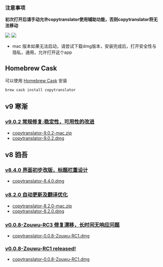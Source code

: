 ### 注意事项

**初次打开后请手动允许copytranslator使用辅助功能，否则copytranslator将无法移动**

![](https://s2.ax1x.com/2019/03/10/ApT0YT.png)
![](https://s2.ax1x.com/2019/03/10/ApT6X9.png)

- mac 版本如果无法启动，请尝试下载dmg版本，安装完成后，打开安全性与隐私，通用，允许打开这个app


## Homebrew Cask

可以使用 [Homebrew Cask](https://github.com/Homebrew/homebrew-cask) 安装

```bash
brew cask install copytranslator
```

## v9 寒渐

### [v9.0.2 常规修复:稳定性，可用性的改进](https://github.com/CopyTranslator/CopyTranslator/releases/tag/v9.0.2)
- [copytranslator-9.0.2-mac.zip](https://github.com/CopyTranslator/CopyTranslator/releases/download/v9.0.2/copytranslator-9.0.2-mac.zip)
- [copytranslator-9.0.2.dmg](https://github.com/CopyTranslator/CopyTranslator/releases/download/v9.0.2/copytranslator-9.0.2.dmg)

## v8 驺吾

### [v8.4.0 界面初步改版，标题栏重设计](https://github.com/CopyTranslator/CopyTranslator/releases/tag/v8.4.0)
- [copytranslator-8.4.0.dmg](https://github.com/CopyTranslator/CopyTranslator/releases/download/v8.4.0/copytranslator-8.4.0.dmg)
### [v8.2.0  自动更新及翻译优化](https://github.com/CopyTranslator/CopyTranslator/releases/tag/v8.2.0)
- [copytranslator-8.2.0-mac.zip](https://github.com/CopyTranslator/CopyTranslator/releases/download/v8.2.0/copytranslator-8.2.0-mac.zip)
- [copytranslator-8.2.0.dmg](https://github.com/CopyTranslator/CopyTranslator/releases/download/v8.2.0/copytranslator-8.2.0.dmg)
### [v0.0.8-Zouwu-RC3  修复漂移，长时间无响应问题](https://github.com/CopyTranslator/CopyTranslator/releases/tag/v0.0.8-Zouwu-RC3)
- [copytranslator-0.0.8-Zouwu-RC1.dmg](https://github.com/CopyTranslator/CopyTranslator/releases/download/v0.0.8-Zouwu-RC3/copytranslator-0.0.8-Zouwu-RC1.dmg)
### [v0.0.8-Zouwu-RC1  released!](https://github.com/CopyTranslator/CopyTranslator/releases/tag/v0.0.8-Zouwu-RC1)
- [copytranslator-0.0.8-Zouwu-RC1.dmg](https://github.com/CopyTranslator/CopyTranslator/releases/download/v0.0.8-Zouwu-RC1/copytranslator-0.0.8-Zouwu-RC1.dmg)
